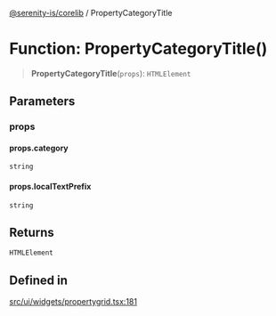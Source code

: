 [@serenity-is/corelib](../README.md) / PropertyCategoryTitle

# Function: PropertyCategoryTitle()

> **PropertyCategoryTitle**(`props`): `HTMLElement`

## Parameters

### props

#### props.category

`string`

#### props.localTextPrefix

`string`

## Returns

`HTMLElement`

## Defined in

[src/ui/widgets/propertygrid.tsx:181](https://github.com/serenity-is/serenity/blob/master/packages/corelib/src/ui/widgets/propertygrid.tsx#L181)
